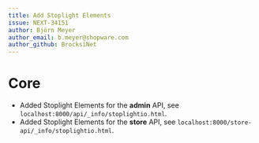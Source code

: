 ```yaml
---
title: Add Stoplight Elements
issue: NEXT-34151
author: Björn Meyer
author_email: b.meyer@shopware.com
author_github: BrocksiNet
---
```

# Core
* Added Stoplight Elements for the **admin** API, see `localhost:8000/api/_info/stoplightio.html`.
* Added Stoplight Elements for the **store** API, see `localhost:8000/store-api/_info/stoplightio.html`.
